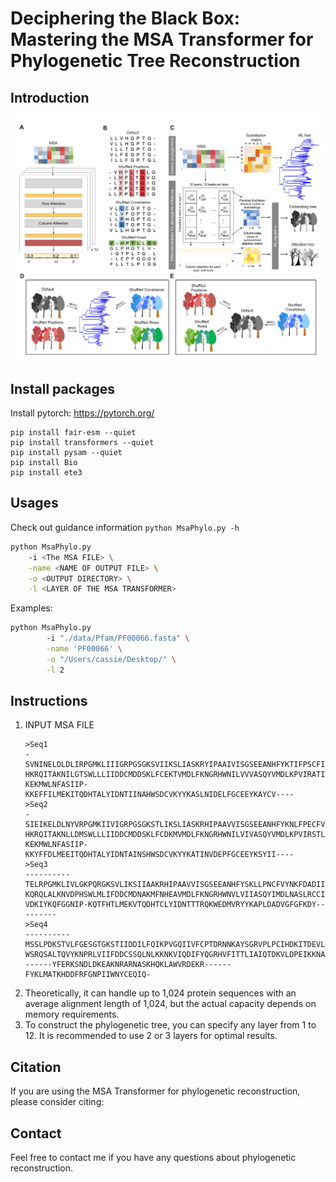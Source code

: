 # Deciphering the Black Box: Mastering the MSA Transformer for Phylogenetic Tree Reconstruction

## Introduction

<img src="https://github.com/Cassie818/MsaPhylo/blob/main/Figures/fig1.png" width=600>


## Install packages

Install pytorch: https://pytorch.org/

```
pip install fair-esm --quiet
pip install transformers --quiet
pip install pysam --quiet
pip install Bio
pip install ete3
```

## Usages

Check out guidance information ```python MsaPhylo.py -h ```

```bash
python MsaPhylo.py
    -i <The MSA FILE> \
    -name <NAME OF OUTPUT FILE> \
    -o <OUTPUT DIRECTORY> \
    -l <LAYER OF THE MSA TRANSFORMER>
```

Examples:

``` bash
python MsaPhylo.py
        -i "./data/Pfam/PF00066.fasta" \
        -name 'PF00066' \
        -o "/Users/cassie/Desktop/" \
        -l 2
```

## Instructions

<ol>

<li> INPUT MSA FILE

```
>Seq1
-SVNINELDLDLIRPGMKLIIIGRPGSGKSVIIKSLIASKRYIPAAIVISGSEEANHFYKTIFPSCFIYNKFNISIIEKI
HKRQITAKNILGTSWLLLIIDDCMDDSKLFCEKTVMDLFKNGRHWNILVVVASQYVMDLKPVIRATIDGVFLLREPNMTY
KEKMWLNFASIIP-KKEFFILMEKITQDHTALYIDNTIINAHWSDCVKYYKASLNIDELFGCEEYKAYCV----
>Seq2
-SIEIKELDLNYVRPGMKIIVIGRPGSGKSTLIKSLIASKRHIPAAVVISGSEEANHFYKNLFPECFVYNKFNLSLIDRI
HKRQITAKNLLDMSWLLLIIDDCMDDSKLFCDKMVMDLFKNGRHWNILVIVASQYVMDLKPVIRSTLDGVFLLREPNMSY
KEKMWLNFASIIP-KKYFFDLMEEITQDHTALYIDNTAINSHWSDCVKYYKATINVDEPFGCEEYKSYII----
>Seq3
----------TELRPGMKLIVLGKPQRGKSVLIKSIIAAKRHIPAAVVISGSEEANHFYSKLLPNCFVYNKFDADIITRV
KQRQLALKNVDPHSWLMLIFDDCMDNAKMFNHEAVMDLFKNGRHWNVLVIIASQYIMDLNASLRCCIDGIFLFTETSQTC
VDKIYKQFGGNIP-KQTFHTLMEKVTQDHTCLYIDNTTTRQKWEDMVRYYKAPLDADVGFGFKDY---------
>Seq4
----------MSSLPDKSTVLFGESGTGKSTIIDDILFQIKPVGQIIVFCPTDRNNKAYSGRVPLPCIHDKITDEVLRDI
WSRQSALTQVYKNPRLVIIFDDCSSQLNLKKNKVIQDIFYQGRHVFITTLIAIQTDKVLDPEIKKNAFVSIFTEETCASS
------YFERKSNDLDKEAKNRARNASKHQKLAWVRDEKR------FYKLMATKHDDFRFGNPIIWNYCEQIQ-
```

</li>

<li> Theoretically, it can handle up to 1,024 protein sequences with an average alignment length of 1,024, but the actual capacity depends on memory requirements.</li>
<li> To construct the phylogenetic tree, you can specify any layer from 1 to 12. It is recommended to use 2 or 3 layers for optimal results.</li>
</ol>

## Citation

If you are using the MSA Transformer for phylogenetic reconstruction, please consider citing:

## Contact

Feel free to contact me if you have any questions about phylogenetic reconstruction.

